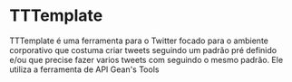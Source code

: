 # TTTemplate

TTTemplate é uma ferramenta para o Twitter focado para o ambiente corporativo que costuma criar tweets seguindo um padrão pré definido e/ou que precise fazer varios tweets com seguindo o mesmo padrão. Ele utiliza a ferramenta de API Gean's Tools
